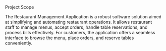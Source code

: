 Project Scope 

The Restaurant Management Application is a robust software solution aimed at simplifying and automating restaurant operations. It allows restaurant staff to manage menus, accept orders, handle table reservations, and process bills effectively. For customers, the application offers a seamless interface to browse the menu, place orders, and reserve tables conveniently. 
